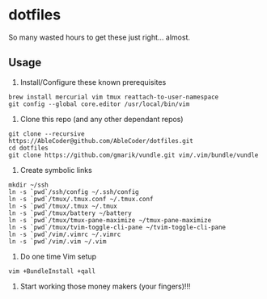 dotfiles
========

So many wasted hours to get these just right... almost.

## Usage

1. Install/Configure these known prerequisites

  ```
  brew install mercurial vim tmux reattach-to-user-namespace
  git config --global core.editor /usr/local/bin/vim
  ```

1. Clone this repo (and any other dependant repos)

  ```
  git clone --recursive https://AbleCoder@github.com/AbleCoder/dotfiles.git
  cd dotfiles
  git clone https://github.com/gmarik/vundle.git vim/.vim/bundle/vundle
  ```

1. Create symbolic links

  ```
  mkdir ~/ssh
  ln -s `pwd`/ssh/config ~/.ssh/config
  ln -s `pwd`/tmux/.tmux.conf ~/.tmux.conf
  ln -s `pwd`/tmux/.tmux ~/.tmux
  ln -s `pwd`/tmux/battery ~/battery
  ln -s `pwd`/tmux/tmux-pane-maximize ~/tmux-pane-maximize
  ln -s `pwd`/tmux/tvim-toggle-cli-pane ~/tvim-toggle-cli-pane
  ln -s `pwd`/vim/.vimrc ~/.vimrc
  ln -s `pwd`/vim/.vim ~/.vim
  ```

1. Do one time Vim setup

  ```
  vim +BundleInstall +qall
  ```

1. Start working those money makers (your fingers)!!!
